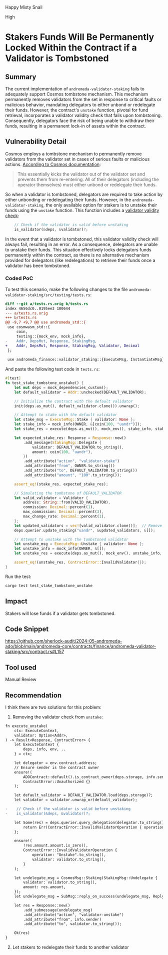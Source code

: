Happy Misty Snail

High

# Stakers Funds Will Be Permanently Locked Within the Contract if a Validator is Tombstoned

## Summary
The current implementation of `andromeda-validator-staking` fails to adequately support Cosmos tombstone mechanism. This mechanism permanently removes validators from the set in response to critical faults or malicious behavior, mandating delegators to either unbond or redelegate their funds. However, the contract's `unstake` function, pivotal for fund retrieval, incorporates a validator validity check that fails upon tombstoning. Consequently, delegators face the risk of being unable to withdraw their funds, resulting in a permanent lock-in of assets within the contract.

## Vulnerability Detail
Cosmos employs a tombstone mechanism to permanently remove validators from the validator set in cases of serious faults or malicious actions. [According to Cosmos documentation](https://docs.cosmos.network/v0.45/modules/slashing/07_tombstone.html#proposal-infinite-jail):

> This essentially kicks the validator out of the validator set and prevents them from re-entering. All of their delegators (including the operator themselves) must either unbond or redelegate their funds.

So when a validator is tombstoned, delegators are required to take action by either unbonding or redelegating their funds. However, in the `andromeda-validator-staking`, the only available option for stakers is to unstake their funds using the `unstake` function.
This function includes a [validator validity check](https://github.com/sherlock-audit/2024-05-andromeda-ado/blob/main/andromeda-core/contracts/finance/andromeda-validator-staking/src/contract.rs#L157):

```rust
    // Check if the validator is valid before unstaking
    is_validator(&deps, &validator)?;
```

In the event that a validator is tombstoned, this validator validity check will always fail, resulting in an error. As a consequence, delegators are unable to unstake their funds. This situation effectively locks delegators funds permanently within the contract, as there is no alternative mechanism provided for delegators (like redelegations) to retrieve their funds once a validator has been tombstoned.

### Coded PoC
To test this scenario, make the following changes to the file `andromeda-validator-staking/src/testing/tests.rs`:
```diff
diff --git a/tests.rs.orig b/tests.rs
index 4656dc0..0195ee3 100644
--- a/tests.rs.orig
+++ b/tests.rs
@@ -9,7 +9,7 @@ use andromeda_std::{
 use cosmwasm_std::{
     coin,
     testing::{mock_env, mock_info},
-    Addr, DepsMut, Response, StakingMsg,
+    Addr, DepsMut, Response, StakingMsg, Validator, Decimal
 };
 
 use andromeda_finance::validator_staking::{ExecuteMsg, InstantiateMsg};
```

And paste the following test code in `tests.rs`:
```rust
#[test]
fn test_stake_tombstone_unstake() {
    let mut deps = mock_dependencies_custom();
    let default_validator = Addr::unchecked(DEFAULT_VALIDATOR);

    // Initialize the contract with the default validator
    init(deps.as_mut(), default_validator.clone()).unwrap();

    // Attempt to stake with the default validator
    let stake_msg = ExecuteMsg::Stake { validator: None };
    let stake_info = mock_info(OWNER, &[coin(100, "uandr")]);
    let stake_res = execute(deps.as_mut(), mock_env(), stake_info, stake_msg).unwrap();

    let expected_stake_res: Response = Response::new()
        .add_message(StakingMsg::Delegate {
            validator: DEFAULT_VALIDATOR.to_string(),
            amount: coin(100, "uandr"),
        })
        .add_attribute("action", "validator-stake")
        .add_attribute("from", OWNER.to_string())
        .add_attribute("to", DEFAULT_VALIDATOR.to_string())
        .add_attribute("amount", "100".to_string());

    assert_eq!(stake_res, expected_stake_res);

    // Simulating the tombstone of DEFAULT_VALIDATOR
    let valid_validator = Validator {
        address: String::from(VALID_VALIDATOR),
        commission: Decimal::percent(1),
        max_commission: Decimal::percent(3),
        max_change_rate: Decimal::percent(1),
    };
    let updated_validators = vec![valid_validator.clone()];  // Remove DEFAULT_VALIDATOR to simulate tombstone
    deps.querier.update_staking("uandr", &updated_validators, &[]);

    // Attempt to unstake with the tombstoned validator
    let unstake_msg = ExecuteMsg::Unstake { validator: None };
    let unstake_info = mock_info(OWNER, &[]);
    let unstake_res = execute(deps.as_mut(), mock_env(), unstake_info, unstake_msg).unwrap_err();

    assert_eq!(unstake_res, ContractError::InvalidValidator{});
}
```
Run the test:
```bash
cargo test test_stake_tombstone_unstake
```
## Impact
Stakers will lose funds if a validator gets tombstoned.

## Code Snippet
https://github.com/sherlock-audit/2024-05-andromeda-ado/blob/main/andromeda-core/contracts/finance/andromeda-validator-staking/src/contract.rs#L157

## Tool used

Manual Review

## Recommendation
I think there are two solutions for this problem:
1) Removing the validator check from `unstake`:

```diff
fn execute_unstake(
    ctx: ExecuteContext,
    validator: Option<Addr>,
) -> Result<Response, ContractError> {
    let ExecuteContext {
        deps, info, env, ..
    } = ctx;

    let delegator = env.contract.address;
    // Ensure sender is the contract owner
    ensure!(
        ADOContract::default().is_contract_owner(deps.storage, info.sender.as_str())?,
        ContractError::Unauthorized {}
    );

    let default_validator = DEFAULT_VALIDATOR.load(deps.storage)?;
    let validator = validator.unwrap_or(default_validator);

-    // Check if the validator is valid before unstaking
-    is_validator(&deps, &validator)?;

    let Some(res) = deps.querier.query_delegation(delegator.to_string(), validator.to_string())? else {
        return Err(ContractError::InvalidValidatorOperation { operation: "Unstake".to_string(), validator: validator.to_string() });
    };

    ensure!(
        !res.amount.amount.is_zero(),
        ContractError::InvalidValidatorOperation {
            operation: "Unstake".to_string(),
            validator: validator.to_string(),
        }
    );

    let undelegate_msg = CosmosMsg::Staking(StakingMsg::Undelegate {
        validator: validator.to_string(),
        amount: res.amount,
    });
    let undelegate_msg = SubMsg::reply_on_success(undelegate_msg, ReplyId::ValidatorUnstake.repr());

    let res = Response::new()
        .add_submessage(undelegate_msg)
        .add_attribute("action", "validator-unstake")
        .add_attribute("from", info.sender)
        .add_attribute("to", validator.to_string());

    Ok(res)
}
```

2) Let stakers to redelegate their funds to another validator